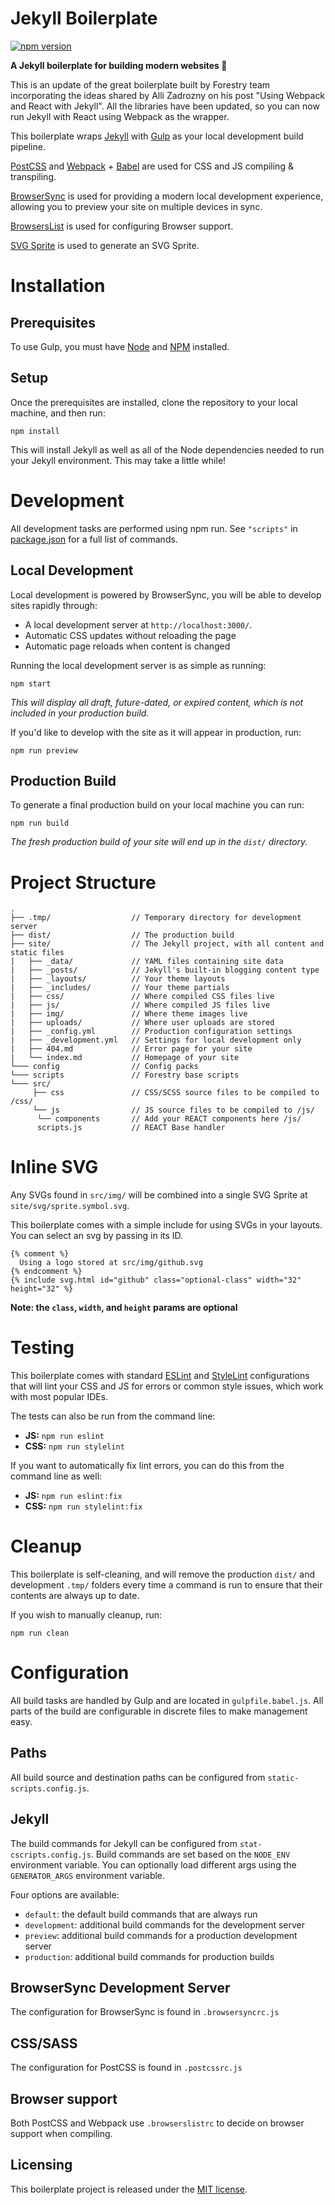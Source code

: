 # Jekyll Boilerplate

[![npm version](https://badge.fury.io/js/jekyll-react-webpack.svg)](https://badge.fury.io/js/jekyll-react-webpack)

**A Jekyll boilerplate for building modern websites 🌲**

This is an update of the great boilerplate built by Forestry team incorporating the ideas shared by Alli Zadrozny on his post "Using Webpack and React with Jekyll". All the libraries have been updated, so you can now run Jekyll with React using Webpack as the wrapper.

This boilerplate wraps [Jekyll](https://jekyllrb.com) with [Gulp](https://gulpjs.com/) as your local development build pipeline.

[PostCSS](http://postcss.org/) and [Webpack](https://webpack.js.org/) + [Babel](https://babeljs.io/) are used for CSS and JS compiling & transpiling.

[BrowserSync](https://www.browsersync.io/) is used for providing a modern local development experience, allowing you to preview your site on multiple devices in sync.

[BrowsersList](https://github.com/ai/browserslist) is used for configuring Browser support.

[SVG Sprite](https://github.com/jkphl/svg-sprite) is used to generate an SVG Sprite.

# Installation

## Prerequisites
To use Gulp, you must have [Node](https://nodejs.org/en/download/) and [NPM](https://www.npmjs.com/get-npm) installed.

## Setup

Once the prerequisites are installed, clone the repository to your local machine, and then run:

```
npm install
```

This will install Jekyll as well as all of the Node dependencies needed to run your Jekyll environment. This may take a little while!

# Development
All development tasks are performed using npm run. See `"scripts"` in [package.json](/package.json) for a full list of commands.

## Local Development

Local development is powered by BrowserSync, you will be able to develop sites rapidly through:

- A local development server at `http://localhost:3000/`.
- Automatic CSS updates without reloading the page
- Automatic page reloads when content is changed

Running the local development server is as simple as running:

```
npm start
```

*This will display all draft, future-dated, or expired content, which is not included in your production build.*

If you'd like to develop with the site as it will appear in production, run:

```
npm run preview
```

## Production Build

To generate a final production build on your local machine you can run:

```
npm run build
```
*The fresh production build of your site will end up in the `dist/` directory.*

# Project Structure
```
.
├── .tmp/                  // Temporary directory for development server
├── dist/                  // The production build
├── site/                  // The Jekyll project, with all content and static files
|   ├── _data/             // YAML files containing site data
|   ├── _posts/            // Jekyll's built-in blogging content type
|   ├── _layouts/          // Your theme layouts
|   ├── _includes/         // Your theme partials
|   ├── css/               // Where compiled CSS files live
|   ├── js/                // Where compiled JS files live
|   ├── img/               // Where theme images live
|   ├── uploads/           // Where user uploads are stored
|   ├── _config.yml        // Production configuration settings
|   ├── _development.yml   // Settings for local development only
|   ├── 404.md             // Error page for your site
|   └── index.md           // Homepage of your site
└─── config                // Config packs
└─── scripts               // Forestry base scripts
└─── src/
     ├── css               // CSS/SCSS source files to be compiled to /css/
     └── js                // JS source files to be compiled to /js/
      └── components       // Add your REACT components here /js/
      scripts.js           // REACT Base handler    
```

# Inline SVG
Any SVGs found in `src/img/` will be combined into a single SVG Sprite at `site/svg/sprite.symbol.svg`.

This boilerplate comes with a simple include for using SVGs in your layouts. You can select an svg by passing in its ID.

```
{% comment %}
  Using a logo stored at src/img/github.svg
{% endcomment %}
{% include svg.html id="github" class="optional-class" width="32" height="32" %}
```
**Note: the `class`, `width`, and `height` params are optional**

# Testing
This boilerplate comes with standard [ESLint](https://eslint.org/) and [StyleLint](https://github.com/stylelint/stylelint) configurations that will lint your CSS and JS for errors or common style issues, which work with most popular IDEs.

The tests can also be run from the command line:

- **JS:** `npm run eslint`
- **CSS:** `npm run stylelint`

If you want to automatically fix lint errors, you can do this from the command line as well:

- **JS:** `npm run eslint:fix`
- **CSS:** `npm run stylelint:fix`

# Cleanup

This boilerplate is self-cleaning, and will remove the production `dist/` and development `.tmp/` folders every time a command is run to ensure that their contents are always up to date.

If you wish to manually cleanup, run:

```
npm run clean
```

# Configuration
All build tasks are handled by Gulp and are located in `gulpfile.babel.js`. All parts of the build are configurable in discrete files to make management easy.

## Paths
All build source and destination paths can be configured from `static-scripts.config.js`.

## Jekyll
The build commands for Jekyll can be configured from `stat-cscripts.config.js`. Build commands are set based on the `NODE_ENV` environment variable. You can optionally load different args using the `GENERATOR_ARGS` environment variable.

Four options are available:
- `default`: the default build commands that are always run
- `development`: additional build commands for the development server
- `preview`: additional build commands for a production development server
- `production`: additional build commands for production builds

## BrowserSync Development Server
The configuration for BrowserSync is found in `.browsersyncrc.js`

## CSS/SASS
The configuration for PostCSS is found in `.postcssrc.js`

## Browser support
Both PostCSS and Webpack use `.browserslistrc` to decide on browser support when compiling.

## Licensing
This boilerplate project is released under the [MIT license](/LICENSE).
